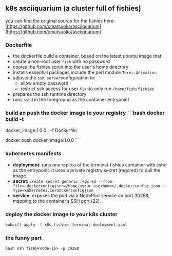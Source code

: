 ## k8s asciiquarium (a cluster full of fishies)

you can find the original source for the fishies here:
[https://github.com/cmatsuoka/asciiquarium](https://github.com/cmatsuoka/asciiquarium)

### Dockerfile
- the dockerfile build a container, based on the latest ubuntu image that
- create a non-root user `fish` with no password
- copies the fishies script into the user's home directory
- installs essential packages include the perl module `Term::Animation`
- adjusts the `ssh server`configuration to:
    - allow empty password
    - restrict ssh access for user `fish`to only run `/home/fish/fishies`
- prepares the ssh runtime directory
- runs `sshd` in the foreground as the container entrypoint

### build an push the docker image to your registry ```bash docker build -t
docker_image:1.0.0 . -f Dockerfile

docker push docker_image:1.0.0 ```

### kubernetes manifests
- **deployment**: runs one replica of the terminal-fishies container with sshd
as the entrypoint. it uses a private registry secret (regcred) to pull the
image.
- **secret**: `create secret generic regcred --from-file=.dockerconfigjson=/home/<your userhome>/.docker/config.json --type=kubernetes.io/dockerconfigjson`
- **service**: exposes the pod via a NodePort service on port 30288, mapping to
the container’s SSH port (22).

### deploy the docker image to your k8s cluster
```bash
kubectl apply -f k8s-fishies-terminal-deployment.yaml
```

### the funny part

```bash ssh fish@<node-ip> -p 30288 ```

